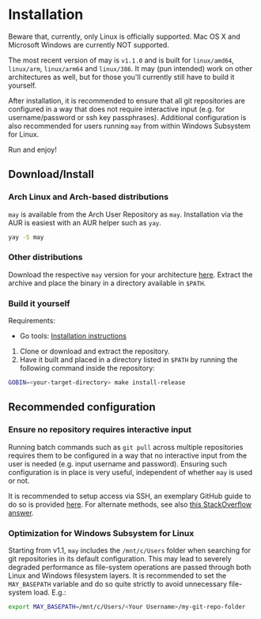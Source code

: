 # Installation

Beware that, currently, only Linux is officially supported. Mac OS X and Microsoft Windows are currently NOT supported.

The most recent version of may is `v1.1.0` and is built for `linux/amd64`, `linux/arm`, `linux/arm64` and `linux/386`. It may (pun intended) work on other architectures as well, but for those you'll currently still have to build it yourself.

After installation, it is recommended to ensure that all git repositories are configured in a way that does not require interactive input (e.g. for username/password or ssh key passphrases). Additional configuration is also recommended for users running `may` from within Windows Subsystem for Linux.

Run and enjoy!

## Download/Install

### Arch Linux and Arch-based distributions

`may` is available from the Arch User Repository as `may`. Installation via the AUR is easiest with an AUR helper such as `yay`. 

```sh
yay -S may
```

### Other distributions

Download the respective `may` version for your architecture [here](https://github.com/robin-mbg/may/releases). Extract the archive and place the binary in a directory available in `$PATH`.

### Build it yourself

Requirements:
- Go tools: [Installation instructions](https://golang.org/doc/install#install)

1. Clone or download and extract the repository.
2. Have it built and placed in a directory listed in `$PATH` by running the following command inside the repository:

```sh
GOBIN=<your-target-directory> make install-release
```

## Recommended configuration

### Ensure no repository requires interactive input

Running batch commands such as `git pull` across multiple repositories requires them to be configured in a way that no interactive input from the user is needed (e.g. input username and password). Ensuring such configuration is in place is very useful, independent of whether `may` is used or not.

It is recommended to setup access via SSH, an exemplary GitHub guide to do so is provided [here](https://docs.github.com/en/github/authenticating-to-github/connecting-to-github-with-ssh). For alternate methods, see also [this StackOverflow answer](https://stackoverflow.com/a/51327559).

### Optimization for Windows Subsystem for Linux

Starting from v1.1, `may` includes the `/mnt/c/Users` folder when searching for git repositories in its default configuration. This may lead to severely degraded performance as file-system operations are passed through both Linux and Windows filesystem layers. It is recommended to set the `MAY_BASEPATH` variable and do so quite strictly to avoid unnecessary file-system load. E.g.:

```sh
export MAY_BASEPATH=/mnt/c/Users/<Your Username>/my-git-repo-folder
```
